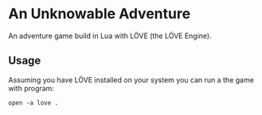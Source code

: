 # An Unknowable Adventure
An adventure game build in Lua with LÖVE (the LÖVE Engine).

## Usage
Assuming you have LÖVE installed on your system you can run a the game with program:
```
open -a love .
```
